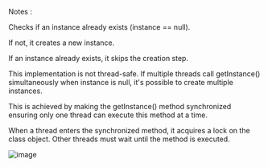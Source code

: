 
Notes :

Checks if an instance already exists (instance == null).

If not, it creates a new instance.

If an instance already exists, it skips the creation step.

This implementation is not thread-safe. If multiple threads call getInstance() simultaneously when instance is null, it's possible to create multiple instances.

This is achieved by making the getInstance() method synchronized ensuring only one thread can execute this method at a time.

When a thread enters the synchronized method, it acquires a lock on the class object. Other threads must wait until the method is executed.



![image](https://github.com/user-attachments/assets/6e8207a1-8db8-4b35-936d-3eb7c31f5303)
